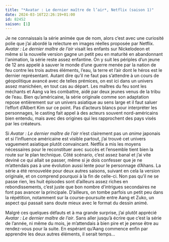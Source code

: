 ```yaml
---
title: "*Avatar : Le dernier maître de l’air*, Netflix (saison 1)"
date: 2024-03-16T22:26:19+01:00
id: 82452 
saison: [1]
---
```


Je ne connaissais la série animée que de nom, alors c’est avec une curiosité polie que j’ai abordé la relecture en images réelles proposée par Netflix. *Avatar : Le dernier maître de l’air* visait les enfants sur ‌Nickelodeon et même si la nouvelle version gagne un petit peu en maturité en abandonnant l'animation, la série reste assez enfantine. On y suit les périples d’un jeune de 12 ans appelé à sauver le monde d’une guerre menée par la nation de feu contre les trois autres éléments, l’eau, la terre et l’air dont le héros est le dernier représentant. Autant dire qu’il ne faut pas s’attendre à un cours de géopolitique avancé avec de telles prémices, on est ici dans un univers assez manichéen, en tout cas au départ. Les maîtres du feu sont les méchants et Aang va les combattre, aidé par deux jeunes venus de la tribu de l’eau. Bien qu’américaine, la série originale comme son adaptation repose entièrement sur un univers asiatique au sens large et il faut saluer l’effort d’Albert Kim sur ce point. Pas d’acteurs blancs pour interpréter les personnages, le casting fait appel à des acteurs souvent nord-américains bien entendu, mais avec des origines qui les rapprochent des pays visés par les créateurs. 

Si *Avatar : Le dernier maître de l’air* n’est clairement pas un *anime* japonais et si l’influence américaine est visible partout, j’ai trouvé cet univers vaguement asiatique plutôt convaincant. Netflix a mis les moyens nécessaires pour le reconstituer avec succès et l’ensemble tient bien la route sur le plan technique. Côté scénario, c’est assez banal et j’ai vite deviné ce qui allait se passer, même si je dois confesser que je ne m’attendais pas à une évolution aussi lente pour le personnage d’Ahans. La série a été renouvelée pour deux autres saisons, suivant en cela la version originale, et on comprend pourquoi à la fin de celle-ci. Non pas qu’il ne se passe rien, les huit épisodes sont d’ailleurs assez riches en rebondissements, c’est juste que bon nombre d’intrigues secondaires ne font pas avancer la principale. D’ailleurs, on tombe parfois un petit peu dans la répétition, notamment sur la course-poursuite entre Aang et Zuko, un aspect qui passait sans doute mieux avec le format du dessin animé. 

Malgré ces quelques défauts et à ma grande surprise, j’ai plutôt apprécié *Avatar : Le dernier maître de l’air*. Sans aller jusqu’à écrire que c’est la série de l’année, ni même du mois, je m’attendais à bien pire et je pense être au rendez-vous pour la suite. En espérant qu’Aang commence enfin par apprendre les deux autres éléments, il serait temps…

